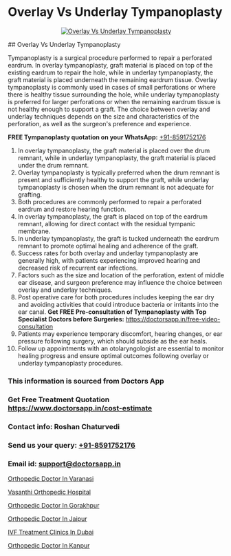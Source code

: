 # Overlay Vs Underlay Tympanoplasty

<p align="center">
  <a href="null">
    <img src="null" alt="Overlay Vs Underlay Tympanoplasty">
  </a>
</p>
## Overlay Vs Underlay Tympanoplasty

Tympanoplasty is a surgical procedure performed to repair a perforated eardrum. In overlay tympanoplasty, graft material is placed on top of the existing eardrum to repair the hole, while in underlay tympanoplasty, the graft material is placed underneath the remaining eardrum tissue. Overlay tympanoplasty is commonly used in cases of small perforations or where there is healthy tissue surrounding the hole, while underlay tympanoplasty is preferred for larger perforations or when the remaining eardrum tissue is not healthy enough to support a graft. The choice between overlay and underlay techniques depends on the size and characteristics of the perforation, as well as the surgeon's preference and experience.

**FREE Tympanoplasty quotation on your WhatsApp:**  [+91-8591752176](https://api.whatsapp.com/send?phone=8591752176)

1) In overlay tympanoplasty, the graft material is placed over the drum remnant, while in underlay tympanoplasty, the graft material is placed under the drum remnant.
2) Overlay tympanoplasty is typically preferred when the drum remnant is present and sufficiently healthy to support the graft, while underlay tympanoplasty is chosen when the drum remnant is not adequate for grafting.
3) Both procedures are commonly performed to repair a perforated eardrum and restore hearing function.
4) In overlay tympanoplasty, the graft is placed on top of the eardrum remnant, allowing for direct contact with the residual tympanic membrane.
5) In underlay tympanoplasty, the graft is tucked underneath the eardrum remnant to promote optimal healing and adherence of the graft.
6) Success rates for both overlay and underlay tympanoplasty are generally high, with patients experiencing improved hearing and decreased risk of recurrent ear infections.
7) Factors such as the size and location of the perforation, extent of middle ear disease, and surgeon preference may influence the choice between overlay and underlay techniques.
8) Post operative care for both procedures includes keeping the ear dry and avoiding activities that could introduce bacteria or irritants into the ear canal.
**Get FREE Pre-consultation of Tympanoplasty with Top Specialist Doctors before Surgeries:** https://doctorsapp.in/free-video-consultation
9) Patients may experience temporary discomfort, hearing changes, or ear pressure following surgery, which should subside as the ear heals.
10) Follow up appointments with an otolaryngologist are essential to monitor healing progress and ensure optimal outcomes following overlay or underlay tympanoplasty procedures.

### This information is sourced from Doctors App 
### Get Free Treatment Quotation https://www.doctorsapp.in/cost-estimate
### Contact info: Roshan Chaturvedi 
### Send us your query: [+91-8591752176](https://api.whatsapp.com/send?phone=8591752176) 
### Email id: support@doctorsapp.in

[Orthopedic Doctor In Varanasi](https://www.linkedin.com/pulse/orthopedic-doctor-varanasi-acl-tear-treatment-mtwhe?trackingId=t41j%2BFoLBVl8S2Q%2BBf3WiA%3D%3D&lipi=urn%3Ali%3Apage%3Ad_flagship3_company_admin%3BxUBWLKzDRA2fVBqJ%2Fp%2FTnw%3D%3D)

[Vasanthi Orthopedic Hospital](https://www.linkedin.com/pulse/vasanthi-orthopedic-hospital-doctorsapp-united-arab-emirates-ahz5e?trackingId=Yx4ttZhsQBvIRN2TEIxnjQ%3D%3D&lipi=urn%3Ali%3Apage%3Ad_flagship3_company_admin%3Bc8cvKR%2BzQDObJJNC2LloLw%3D%3D)

[Orthopedic Doctor In Gorakhpur](https://medium.com/@vimalrana22/orthopedic-doctor-in-gorakhpur-bec0a4633b30)

[Orthopedic Doctor In Jaipur](https://medium.com/@vimalrana22/orthopedic-doctor-in-jaipur-cab5aa22cd63)

[IVF Treatment Clinics In Dubai](https://doctors-apps.github.io/doctorsapp/ivf-treatment-clinics-in-dubai)

[Orthopedic Doctor In Kanpur](https://doctors-apps.github.io/doctorsapp/orthopedic-doctor-in-kanpur)

